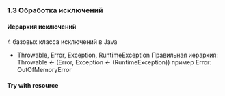 ### 1.3 Обработка исключений

#### Иерархия  исключений
4 базовых класса исключений в Java
* Throwable, Error, Exception, RuntimeException
Правильная иерархия: Throwable <- (Error, Exception <- (RuntimeException))
    пример Error: OutOfMemoryError

#### Try with resource

